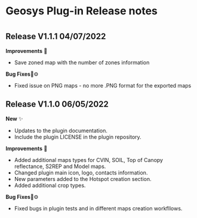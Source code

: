 # Geosys Plug-in Release notes
# 

## Release V1.1.1 04/07/2022

**Improvements** 🙌
- Save zoned map with the number of zones information

**Bug Fixes**🔧⚙ 

- Fixed issue on PNG maps - no more .PNG format for the exported maps 

## Release V1.1.0 06/05/2022

**New** ✨

- Updates to the plugin documentation.
- Include the plugin LICENSE in the plugin repository.

**Improvements** 🙌

- Added additional maps types for CVIN, SOIL, Top of Canopy reflectance, S2REP and Model maps.
- Changed plugin main icon, logo, contacts information.
- New parameters added to the Hotspot creation section.
- Added additional crop types.


**Bug Fixes**🔧⚙ 

- Fixed bugs in plugin tests and in different maps creation workfllows.
